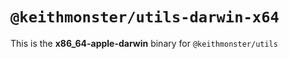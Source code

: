 # `@keithmonster/utils-darwin-x64`

This is the **x86_64-apple-darwin** binary for `@keithmonster/utils`
